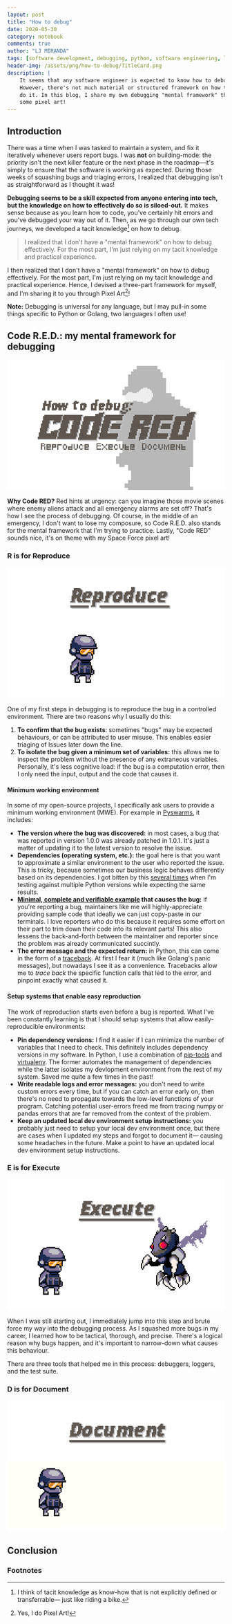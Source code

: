 ```yaml
---
layout: post
title: "How to debug"
date: 2020-05-30
category: notebook
comments: true
author: "LJ MIRANDA"
tags: [software development, debugging, python, software engineering, life]
header-img: /assets/png/how-to-debug/TitleCard.png
description: |
    It seems that any software engineer is expected to know how to debug.
    However, there's not much material or structured framework on how to
    do it. In this blog, I share my own debugging "mental framework" through
    some pixel art!
---
```


<!-- Put the PNG header here -->

<!-- Start with a story -->

## Introduction

There was a time when I was tasked to maintain a system, and fix it iteratively
whenever users report bugs. I was **not** on building-mode: the priority
isn't the next killer feature or the next phase in the roadmap&mdash;it's
simply to ensure that the software is working as expected. During those weeks
of squashing bugs and triaging errors, I realized that debugging isn't as
straightforward as I thought it was!

**Debugging seems to be a skill expected from anyone entering into tech, but
the knowledge on how to effectively do so is siloed-out.** It makes sense
because as you learn how to code, you've certainly hit errors and you've
debugged your way out of it. Then, as we go through our own tech journeys, we
developed a tacit knowledge[^1] on how to debug.

> I realized that I don't have a "mental framework" on how to debug
> effectively. For the most part, I'm just relying on my tacit knowledge and
> practical experience.

I then realized that I don't have a "mental framework" on how to debug effectively.
For the most part, I'm just relying on my tacit knowledge and practical
experience. Hence, I devised a three-part framework for myself, and I'm sharing
it to you through Pixel Art[^2]!

**Note:** Debugging is universal for any language, but I may pull-in some
things specific to Python or Golang, two languages I often use!

## Code R.E.D.: my mental framework for debugging

![](/assets/png/how-to-debug/Blog-TitleCard.png)


**Why Code RED?** Red hints at urgency: can you imagine those movie scenes where
enemy aliens attack and all emergency alarms are set off? That's how I see
the process of debugging. Of course, in the middle of an emergency, I don't
want to lose my composure, so Code R.E.D. also stands for the mental framework
that I'm trying to practice. Lastly, "Code RED" sounds nice, it's on theme
with my Space Force pixel art!

### R is for Reproduce

![](/assets/png/how-to-debug/Blog-CodeRED-Reproduce.gif)

One of my first steps in debugging is to reproduce the bug in a controlled
environment. There are two reasons why I usually do this:

1. **To confirm that the bug exists**: sometimes "bugs" may be expected
   behaviours, or can be attributed to user misuse. This enables easier
   triaging of Issues later down the line.
2. **To isolate the bug given a minimum set of variables:** this allows
   me to inspect the problem without the presence of any extraneous variables.
   Personally, it's less cognitive load: if the bug is a computation error,
   then I only need the input, output and the code that causes it. 

#### Minimum working environment

In some of my open-source projects, I specifically ask users to provide a
minimum working environment (MWE). For example in
[Pyswarms](https://github.com/ljvmiranda921/pyswarms), it includes:
- **The version where the bug was discovered:** in most cases, a bug that was
    reported in version 1.0.0 was already patched in 1.0.1. It's just a matter
    of updating it to the latest version to resolve the issue.
- **Dependencies (operating system, etc.):** the goal here is that you want to
    approximate a similar environment to the user who reported the issue. This
    is tricky, because sometimes our business logic behaves differently based
    on its dependencies. I got bitten by this [several
    times](https://github.com/ljvmiranda921/pyswarms/issues/174) when I'm
    testing against multiple Python versions while expecting the same results.
- **[Minimal, complete and verifiable example](https://stackoverflow.com/help/minimal-reproducible-example) that causes the bug:** if you're reporting a bug, maintainers like me will highly-appreciate providing sample code that ideally we can just copy-paste in our terminals. I love reporters who do this because it requires some effort on their part to trim down their code into its relevant parts! This also lessens the back-and-forth between the maintainer and reporter since the problem was already communicated succintly.
- **The error message and the expected return:** in Python, this can come in
    the form of a [traceback](https://realpython.com/python-traceback/). At
    first I fear it (much like Golang's panic messages), but nowadays I see it
    as a convenience. Tracebacks allow me to *trace back* the specific
    function calls that led to the error, and pinpoint exactly what caused it.

#### Setup systems that enable easy reproduction

The work of reproduction starts even before a bug is reported. What I've been
constantly learning is that I should setup systems that allow
easily-reproducible environments: 

* **Pin dependency versions:** I find it easier if I can minimize the number of
    variables that I need to check. This definitely includes dependency
    versions in my software. In Python, I use a combination of [pip-tools](https://github.com/jazzband/pip-tools)
    and [virtualenv](https://github.com/pypa/virtualenv). The former automates
    the management of dependencies while the latter isolates my devlopment
    environment from the rest of my system. Saved me quite a few times in the
    past!
* **Write readable logs and error messages:** you don't need to write custom
    errors every time, but if you can catch an error early on, then there's no
    need to propagate towards the low-level functions of your program. Catching
    potential user-errors freed me from tracing numpy or pandas errors that are
    far removed from the context of the problem.
* **Keep an updated local dev environment setup instructions:** you probably just need to
    setup your local dev environment once, but there are cases when I updated
    my steps and forgot to document it&mdash; causing some headaches in the
    future. Make a point to have an updated local dev environment setup
    instructions.


### E is for Execute

![](/assets/png/how-to-debug/Blog-CodeRED-Execute.gif)

When I was still starting out, I immediately jump into this step and brute
force my way into the debugging process. As I squashed more bugs in my career,
I learned how to be tactical, thorough, and precise. There's a logical reason
why bugs happen, and it's important to narrow-down what causes this behaviour.

There are three tools that helped me in this process: debuggers, loggers, and
the test suite.

<!-- Use the best tool for the job -->

<!-- Build confidence: run the tests first without changing anything -->
<!-- Use breakpoints and debugger -->
<!-- Setup guard rails such as regression tests -->


### D is for Document


![](/assets/png/how-to-debug/Blog-CodeRED-Document.gif)


## Conclusion


### Footnotes

[^1]: I think of tacit knowledge as know-how that is not explicitly defined or transferrable&mdash; just like riding a bike.
[^2]: Yes, I do Pixel Art! 

